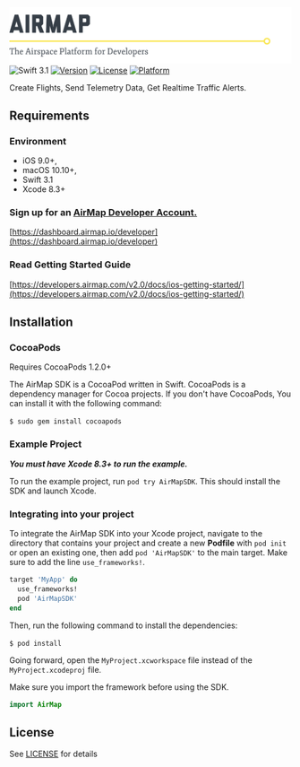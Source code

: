 ![AirMap: The Airspace Platform for Developers](Resources/Core/AirMap.png)
![Swift 3.1](https://img.shields.io/badge/Swift-3.1-lightgray.svg) [![Version](https://img.shields.io/cocoapods/v/AirMapSDK.svg?style=flat)](http://cocoapods.org/pods/AirMapSDK) [![License](https://img.shields.io/cocoapods/l/AirMapSDK.svg?style=flat)](http://cocoapods.org/pods/AirMapSDK) [![Platform](https://img.shields.io/cocoapods/p/AirMapSDK.svg?style=flat)](http://cocoapods.org/pods/AirMapSDK)

Create Flights, Send Telemetry Data, Get Realtime Traffic Alerts.

## Requirements

### Environment
* iOS 9.0+, 
* macOS 10.10+, 
* Swift 3.1
* Xcode 8.3+

### Sign up for an [AirMap Developer Account.](https://dashboard.airmap.io/developer/)

 [https://dashboard.airmap.io/developer](https://dashboard.airmap.io/developer)
  
### Read Getting Started Guide
[https://developers.airmap.com/v2.0/docs/ios-getting-started/](https://developers.airmap.com/v2.0/docs/ios-getting-started/)

## Installation

### CocoaPods

Requires CocoaPods 1.2.0+

The AirMap SDK is a CocoaPod written in Swift. CocoaPods is a dependency manager for Cocoa projects. If you don't have CocoaPods, You can install it with the following command:

`$ sudo gem install cocoapods`


### Example Project

***You must have Xcode 8.3+ to run the example.***

To run the example project, run `pod try AirMapSDK`.  This should install the SDK and launch Xcode.

### Integrating into your project

To integrate the AirMap SDK into your Xcode project, navigate to the directory that contains your project and create a new **Podfile** with `pod init` or open an existing one, then add `pod 'AirMapSDK'` to the main target. Make sure to add the line `use_frameworks!`.

```ruby
target 'MyApp' do
  use_frameworks!
  pod 'AirMapSDK'
end
```

Then, run the following command to install the dependencies:

`$ pod install`

Going forward, open the `MyProject.xcworkspace` file instead of the `MyProject.xcodeproj` file.

Make sure you import the framework before using the SDK.

```swift
import AirMap
```

## License 

See [LICENSE](https://raw.githubusercontent.com/airmap/AirMapSDK-Swift/master/LICENSE) for details
